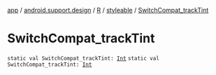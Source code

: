 [app](../../../index.md) / [android.support.design](../../index.md) / [R](../index.md) / [styleable](index.md) / [SwitchCompat_trackTint](./-switch-compat_track-tint.md)

# SwitchCompat_trackTint

`static val SwitchCompat_trackTint: `[`Int`](https://kotlinlang.org/api/latest/jvm/stdlib/kotlin/-int/index.html)
`static val SwitchCompat_trackTint: `[`Int`](https://kotlinlang.org/api/latest/jvm/stdlib/kotlin/-int/index.html)